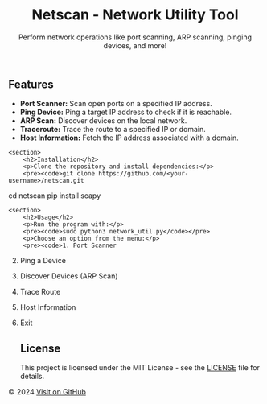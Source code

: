 <!DOCTYPE html>
<html lang="en">
<head>
    <meta charset="UTF-8">
    <meta name="viewport" content="width=device-width, initial-scale=1.0">
</head>
<body>

<header>
    <h1>Netscan - Network Utility Tool</h1>
    <p>Perform network operations like port scanning, ARP scanning, pinging devices, and more!</p>
</header>

<main>
    <section>
        <h2>Features</h2>
        <ul>
            <li><strong>Port Scanner:</strong> Scan open ports on a specified IP address.</li>
            <li><strong>Ping Device:</strong> Ping a target IP address to check if it is reachable.</li>
            <li><strong>ARP Scan:</strong> Discover devices on the local network.</li>
            <li><strong>Traceroute:</strong> Trace the route to a specified IP or domain.</li>
            <li><strong>Host Information:</strong> Fetch the IP address associated with a domain.</li>
        </ul>
    </section>

    <section>
        <h2>Installation</h2>
        <p>Clone the repository and install dependencies:</p>
        <pre><code>git clone https://github.com/<your-username>/netscan.git
cd netscan
pip install scapy</code></pre>
    </section>

    <section>
        <h2>Usage</h2>
        <p>Run the program with:</p>
        <pre><code>sudo python3 network_util.py</code></pre>
        <p>Choose an option from the menu:</p>
        <pre><code>1. Port Scanner
2. Ping a Device
3. Discover Devices (ARP Scan)
4. Trace Route
5. Host Information
6. Exit</code></pre>
    </section>

    <section>
        <h2>License</h2>
        <p>This project is licensed under the MIT License - see the <a href="LICENSE" class="btn">LICENSE</a> file for details.</p>
    </section>
</main>

<footer>
    <p>&copy; 2024 <a href="https://github.com/<your-username>/netscan" class="btn">Visit on GitHub</a></p>
</footer>

</body>
</html>
